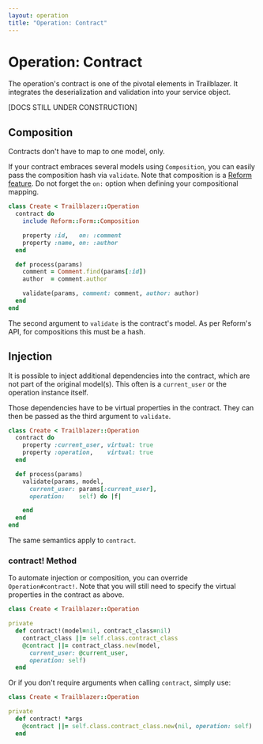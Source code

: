 ```yaml
---
layout: operation
title: "Operation: Contract"
---
```


# Operation: Contract

The operation's contract is one of the pivotal elements in Trailblazer. It integrates the deserialization and validation into your service object.

[DOCS STILL UNDER CONSTRUCTION]

## Composition

Contracts don't have to map to one model, only.

If your contract embraces several models using `Composition`, you can easily pass the composition hash via `validate`. Note that composition is a [Reform feature](/gems/reform/#composition). Do not forget the `on:` option when defining your compositional mapping.

```ruby
class Create < Trailblazer::Operation
  contract do
    include Reform::Form::Composition

    property :id,   on: :comment
    property :name, on: :author
  end

  def process(params)
    comment = Comment.find(params[:id])
    author  = comment.author

    validate(params, comment: comment, author: author)
  end
end
```

The second argument to `validate` is the contract's model. As per Reform's API, for compositions this must be a hash.

## Injection

It is possible to inject additional dependencies into the contract, which are not part of the original model(s). This often is a `current_user` or the operation instance itself.

Those dependencies have to be virtual properties in the contract. They can then be passed as the third argument to `validate`.

```ruby
class Create < Trailblazer::Operation
  contract do
    property :current_user, virtual: true
    property :operation,    virtual: true
  end

  def process(params)
    validate(params, model,
      current_user: params[:current_user],
      operation:    self) do |f|

    end
  end
end
```

The same semantics apply to `contract`.

### contract! Method

To automate injection or composition, you can override `Operation#contract!`. Note that you will still need to specify the virtual properties in the contract as above.

```ruby
class Create < Trailblazer::Operation

private
  def contract!(model=nil, contract_class=nil)
    contract_class ||= self.class.contract_class
    @contract ||= contract_class.new(model,
      current_user: @current_user,
      operation: self)
  end
```

Or if you don't require arguments when calling `contract`, simply use:

```ruby
class Create < Trailblazer::Operation

private
  def contract! *args
    @contract ||= self.class.contract_class.new(nil, operation: self)
  end
```

